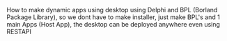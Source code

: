 How to make dynamic apps using desktop using Delphi and BPL (Borland Package Library), so we dont have to make installer, just make BPL's and 1 main Apps (Host App), the desktop can be deployed anywhere even using RESTAPI
